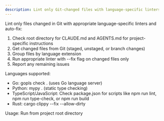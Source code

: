 ```yaml
---
description: Lint only Git-changed files with language-specific linters
---
```


Lint only files changed in Git with appropriate language-specific linters and auto-fix:

1. Check root directory for CLAUDE.md and AGENTS.md for project-specific instructions
2. Get changed files from Git (staged, unstaged, or branch changes)
3. Group files by language extension
4. Run appropriate linter with --fix flag on changed files only
5. Report any remaining issues

Languages supported:
- Go: gopls check . (uses Go language server)
- Python: mypy . (static type checking)
- TypeScript/JavaScript: Check package.json for scripts like npm run lint, npm run type-check, or npm run build
- Rust: cargo clippy --fix --allow-dirty

Usage: Run from project root directory